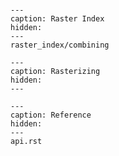 ```{include} ../README.md

```

```{toctree}
---
caption: Raster Index
hidden:
---
raster_index/combining
```

```{toctree}
---
caption: Rasterizing
hidden:
---
```

```{toctree}
---
caption: Reference
hidden:
---
api.rst
```
